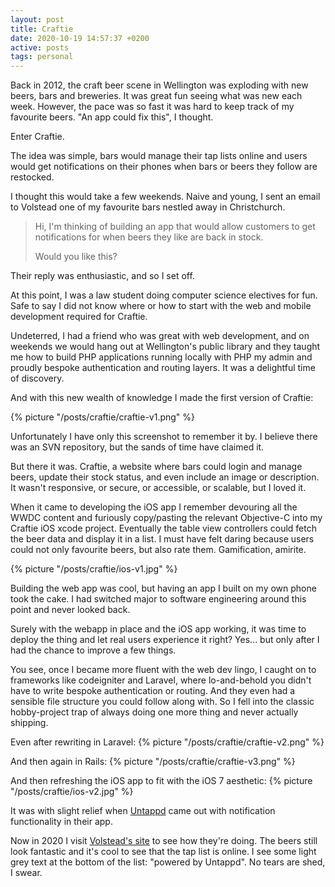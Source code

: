 ```yaml
---
layout: post
title: Craftie
date: 2020-10-19 14:57:37 +0200
active: posts
tags: personal
---
```


Back in 2012, the craft beer scene in Wellington was exploding with new beers,
bars and breweries. It was great fun seeing what was new each week. However, the
pace was so fast it was hard to keep track of my favourite beers. "An app could
fix this", I thought.

Enter Craftie.

The idea was simple, bars would manage their tap lists online and users would
get notifications on their phones when bars or beers they follow are restocked.

I thought this would take a few weekends. Naive and young, I sent an email to
Volstead one of my favourite bars nestled away in Christchurch.

> Hi, I'm thinking of building an app that would allow customers to get
> notifications for when beers they like are back in stock.
>
> Would you like this?

Their reply was enthusiastic, and so I set off.

At this point, I was a law student doing computer science electives for fun.
Safe to say I did not know where or how to start with the web and mobile
development required for Craftie.

Undeterred, I had a friend who was great with web development, and on weekends
we would hang out at Wellington's public library and they taught me how to build
PHP applications running locally with PHP my admin and proudly bespoke
authentication and routing layers. It was a delightful time of discovery.

And with this new wealth of knowledge I made the first version of Craftie:

{% picture "/posts/craftie/craftie-v1.png" %}

Unfortunately I have only this screenshot to remember it by. I believe there was
an SVN repository, but the sands of time have claimed it.

But there it was. Craftie, a website where bars could login and manage beers,
update their stock status, and even include an image or description. It wasn't
responsive, or secure, or accessible, or scalable, but I loved it.

When it came to developing the iOS app I remember devouring all the WWDC content
and furiously copy/pasting the relevant Objective-C into my Craftie iOS xcode
project. Eventually the table view controllers could fetch the beer data and
display it in a list. I must have felt daring because users could not only
favourite beers, but also rate them. Gamification, amirite.

{% picture "/posts/craftie/ios-v1.jpg" %}

Building the web app was cool, but having an app I built on my own phone took
the cake. I had switched major to software engineering around this point and
never looked back.

Surely with the webapp in place and the iOS app working, it was time to deploy
the thing and let real users experience it right? Yes... but only after I had
the chance to improve a few things.

You see, once I became more fluent with the web dev lingo, I caught on to
frameworks like codeigniter and Laravel, where lo-and-behold you didn't have to
write bespoke authentication or routing. And they even had a sensible file
structure you could follow along with. So I fell into the classic hobby-project
trap of always doing one more thing and never actually shipping.

Even after rewriting in Laravel:
{% picture "/posts/craftie/craftie-v2.png" %}

And then again in Rails:
{% picture "/posts/craftie/craftie-v3.png" %}

And then refreshing the iOS app to fit with the iOS 7 aesthetic:
{% picture "/posts/craftie/ios-v2.jpg" %}

It was with slight relief when [Untappd](https://untappd.com) came out with
notification functionality in their app.

Now in 2020 I visit [Volstead's site](https://www.volstead.co.nz/) to see how
they're doing. The beers still look fantastic and it's cool to see that the tap
list is online. I see some light grey text at the bottom of the list: "powered
by Untappd". No tears are shed, I swear.
